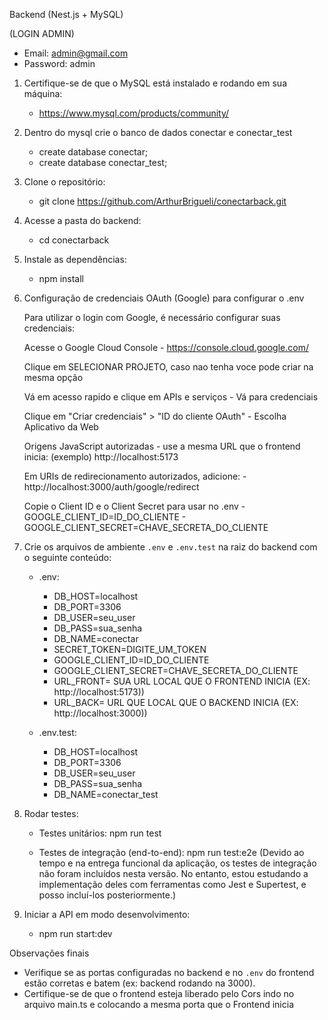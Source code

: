 Backend (Nest.js + MySQL)


(LOGIN ADMIN)
- Email: admin@gmail.com
- Password: admin


1. Certifique-se de que o MySQL está instalado e rodando em sua máquina:
     - https://www.mysql.com/products/community/

2. Dentro do mysql crie o banco de dados conectar e conectar_test

   - create database conectar;
   - create database conectar_test;


2. Clone o repositório:
   - git clone https://github.com/ArthurBrigueli/conectarback.git


3. Acesse a pasta do backend:
   - cd conectarback


4. Instale as dependências:
   - npm install

5. Configuração de credenciais OAuth (Google) para configurar o .env

     Para utilizar o login com Google, é necessário configurar suas credenciais:

     Acesse o Google Cloud Console
        - https://console.cloud.google.com/

     Clique em SELECIONAR PROJETO, caso nao tenha voce pode criar na mesma opção

     Vá em acesso rapido e clique em APIs e serviços
          - Vá para credenciais
   
     Clique em "Criar credenciais" > "ID do cliente OAuth"
          - Escolha Aplicativo da Web

     Origens JavaScript autorizadas
        - use a mesma URL que o frontend inicia: (exemplo) http://localhost:5173
   
     Em URIs de redirecionamento autorizados, adicione:
        - http://localhost:3000/auth/google/redirect
   
     Copie o Client ID e o Client Secret para usar no .env
        - GOOGLE_CLIENT_ID=ID_DO_CLIENTE
        - GOOGLE_CLIENT_SECRET=CHAVE_SECRETA_DO_CLIENTE
   

5. Crie os arquivos de ambiente `.env` e `.env.test` na raiz do backend com o seguinte conteúdo:

   - .env:
        - DB_HOST=localhost
        - DB_PORT=3306
        - DB_USER=seu_user
        - DB_PASS=sua_senha
        - DB_NAME=conectar
        - SECRET_TOKEN=DIGITE_UM_TOKEN
        - GOOGLE_CLIENT_ID=ID_DO_CLIENTE
        - GOOGLE_CLIENT_SECRET=CHAVE_SECRETA_DO_CLIENTE
        - URL_FRONT= SUA URL LOCAL QUE O FRONTEND INICIA (EX: http://localhost:5173))
        - URL_BACK= URL QUE LOCAL QUE O BACKEND INICIA (EX: http://localhost:3000))

   - .env.test:
        - DB_HOST=localhost
        - DB_PORT=3306
        - DB_USER=seu_user
        - DB_PASS=sua_senha
        - DB_NAME=conectar_test


6. Rodar testes:

   - Testes unitários:
     npm run test

   - Testes de integração (end-to-end):
     npm run test:e2e
     (Devido ao tempo e na entrega funcional da aplicação, os testes de integração não foram incluídos nesta versão. No entanto, estou estudando a implementação deles com ferramentas como Jest e Supertest, e posso incluí-los posteriormente.)


7. Iniciar a API em modo desenvolvimento:
   - npm run start:dev


 Observações finais

- Verifique se as portas configuradas no backend e no `.env` do frontend estão corretas e batem (ex: backend rodando na 3000).
- Certifique-se de que o frontend esteja liberado pelo Cors indo no arquivo main.ts e colocando a mesma porta que o Frontend inicia
